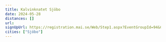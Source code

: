 ```yaml
---
title: Kalvinknatet Sjöbo
date: 2024-05-28
distances: []
url:
signUpUrl: https://registration.mai.se/Web/Step1.aspx?EventGroupId=94&CompetitionId=464
cities: ["Sjöbo"]
---
```

